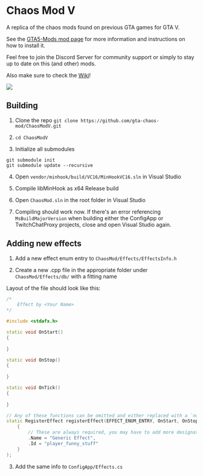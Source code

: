 # Chaos Mod V

A replica of the chaos mods found on previous GTA games for GTA V.

See the [GTA5-Mods mod page](https://www.gta5-mods.com/scripts/chaos-mod-v-beta) for more information and instructions on how to install it.

Feel free to join the Discord Server for community support or simply to stay up to date on this (and other) mods.

Also make sure to check the [Wiki](https://github.com/gta-chaos-mod/ChaosModV/wiki)!

[![](https://discord.com/api/guilds/785656433529716757/widget.png)](https://discord.gg/w2tDeKVaF9)

## Building

1. Clone the repo `git clone https://github.com/gta-chaos-mod/ChaosModV.git`

2. `cd ChaosModV`

3. Initialize all submodules

```
git submodule init
git submodule update --recursive
```

4. Open `vendor/minhook/build/VC16/MinHookVC16.sln` in Visual Studio

5. Compile libMinHook as x64 Release build

6. Open `ChaosMod.sln` in the root folder in Visual Studio

7. Compiling should work now. If there's an error referencing `MsBuildMajorVersion` when building either the ConfigApp or TwitchChatProxy projects, close and open Visual Studio again.

## Adding new effects

1. Add a new effect enum entry to `ChaosMod/Effects/EffectsInfo.h`

2. Create a new .cpp file in the appropriate folder under `ChaosMod/Effects/db/` with a fitting name

Layout of the file should look like this:

```cpp
/*
	Effect by <Your Name>
*/

#include <stdafx.h>

static void OnStart()
{
	
}

static void OnStop()
{
	
}

static void OnTick()
{
	
}

// Any of these functions can be omitted and either replaced with a `nullptr` or completely left out (default parameter values) in the `RegisterEffect` declaration
static RegisterEffect registerEffect(EFFECT_ENUM_ENTRY, OnStart, OnStop, OnTick, EffectInfo
	{
		// These are always required, you may have to add more designators depending on your effect
		.Name = "Generic Effect",
		.Id = "player_funny_stuff"
	}
);
```

3. Add the same info to `ConfigApp/Effects.cs`